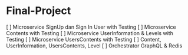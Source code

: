 # Final-Project

[ ] Microservice SignUp dan Sign In User with Testing
[ ] Microservice Contents with Testing
[ ] Microservice UserInformation & Levels with Testing
[ ] Microservice UsersContents with Testing
[ ] Content, UserInformation, UsersContents, Level
[ ] Orchestrator GraphQL & Redis
